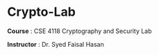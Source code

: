 # Crypto-Lab
**Course** : CSE 4118 Cryptography and Security Lab

**Instructor** : Dr. Syed Faisal Hasan    
